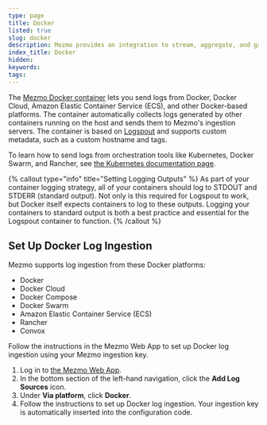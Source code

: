 ```yaml
---
type: page
title: Docker
listed: true
slug: docker
description: Mezmo provides an integration to stream, aggregate, and gain insights from Docker logs
index_title: Docker
hidden: 
keywords: 
tags: 
---
```


The [Mezmo Docker container](https://github.com/logdna/logspout) lets you send logs from Docker, Docker Cloud, Amazon Elastic Container Service (ECS), and other Docker-based platforms. The container automatically collects logs generated by other containers running on the host and sends them to Mezmo's ingestion servers. The container is based on [Logspout](https://hub.docker.com/r/logdna/logspout/) and supports custom metadata, such as a custom hostname and tags.

To learn how to send logs from orchestration tools like Kubernetes, Docker Swarm, and Rancher, see [the Kubernetes documentation page](https://docs.mezmo.com/docs/mezmo-agent-v2-for-kubernetes-beta).

{% callout type="info" title="Setting Logging Outputs" %}
As part of your container logging strategy, all of your containers should log to STDOUT and STDERR (standard output). Not only is this required for Logspout to work, but Docker itself expects containers to log to these outputs. Logging your containers to standard output is both a best practice and essential for the Logspout container to function.
{% /callout %}

## Set Up Docker Log Ingestion

Mezmo supports log ingestion from these Docker platforms:

- Docker
- Docker Cloud
- Docker Compose
- Docker Swarm
- Amazon Elastic Container Service (ECS)
- Rancher
- Convox

Follow the instructions in the Mezmo Web App to set up Docker log ingestion using your Mezmo ingestion key.

1. Log in to [the Mezmo Web App](https://app.mezmo.com/account/signin).
2. In the bottom section of the left-hand navigation, click the **Add Log Sources** icon.
3. Under **Via platform**, click **Docker**.
4. Follow the instructions to set up Docker log ingestion. Your ingestion key is automatically inserted into the configuration code.